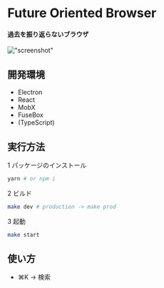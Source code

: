 # Future Oriented Browser
#### 過去を振り返らないブラウザ
!["screenshot"](https://i.gyazo.com/63307d9526a9cc7244d5bbf871e14d80.gif)


## 開発環境
* Electron
* React
* MobX
* FuseBox
* (TypeScript)


## 実行方法
1 パッケージのインストール

```bash
yarn # or npm i
```

2 ビルド

```bash
make dev # production -> make prod
```

3 起動

```bash
make start
```


## 使い方
- ⌘K → 検索
